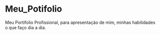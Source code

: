 # Meu_Potifolio
Meu Portifolio Profissional, para apresentação de mim, minhas habilidades o que faço dia a dia.
